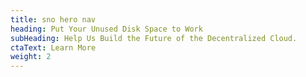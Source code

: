 ```yaml
---
title: sno hero nav
heading: Put Your Unused Disk Space to Work
subHeading: Help Us Build the Future of the Decentralized Cloud.
ctaText: Learn More
weight: 2
---
```

